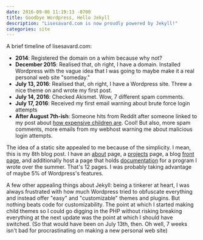 ```yaml
---
date: 2016-09-06 11:19:13 -0700
title: Goodbye Wordpress, Hello Jekyll
description: "Lisesavard.com is now proudly powered by Jekyll!"
categories: site
---
```

A brief timeline of lisesavard.com:

* **2014**: Registered the domain on a whim because why not?
* **December 2015**: Realised that, oh right, I have a domain. Installed Wordpress with the vague idea that I was going to maybe
make it a real personal web site "someday."
* **July 13, 2016**: Realised that, oh right, I have a Wordpress site. Threw a nice theme on and wrote my first post.
* **July 14, 2016**: Checked Akismet. Wow, 7 different spam comments.
* **July 17, 2016**: Received my first email warning about brute force login attempts
* **After August 7th-ish**: Someone hits from Reddit after someone linked to my post about
[how expensive children are](/cost-children-motherhood/). Cool! But also, more spam comments, more emails from my webhost warning
me about malicious login attempts.

The idea of a static site appealed to me because of the simplicity. I mean, this is my 8th blog post. I have an
[about](/index.html) page, a [projects](/projects/) page, a blog [front page](/blog/), and additionally host a page that holds
[documentation](/verdi-gui/) for a program I wrote over the summer. That's 12 pages. I was probably taking advantage of maybe 5% of
Wordpress's features.

A few other appealing things about Jekyll: being a tinkerer at heart, I was always frustrated with how much Wordpress tried to
obfuscate everything and instead offer "easy" and "customizable" themes and plugins. But nothing beats code for customizability.
The point at which I started making child themes so I could go digging in the PHP without risking breaking everything at the next
update was the point at which I should have switched. (So that would have been on July 13th, then. Oh well, 7 weeks isn't bad
for procrastinating on making a new personal web site)